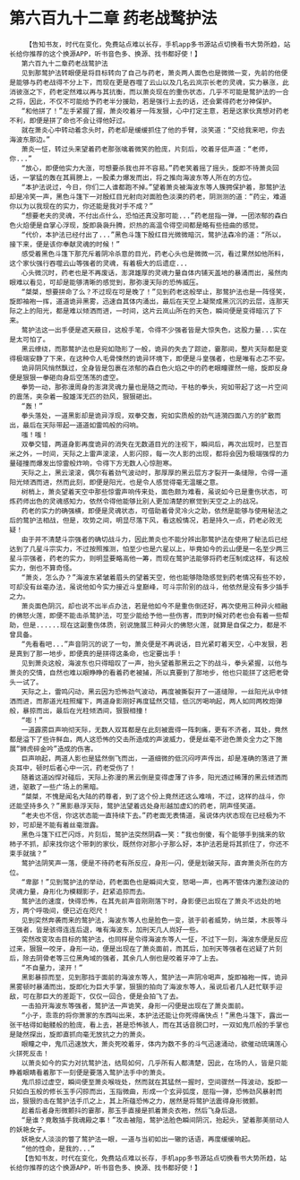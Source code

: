 # 第六百九十二章 药老战鹜护法
        【告知书友，时代在变化，免费站点难以长存，手机app多书源站点切换看书大势所趋，站长给你推荐的这个换源APP，听书音色多、换源、找书都好使！】
       第六百九十二章药老战鹜护法
       见到那鹜护法转眼便是将目标转向了自己与药老，萧炎两人面色也是微微一变，先前的他便是能够与药老战得不分上下，而现在更是吞噬了云山以及几名云岚宗长老的灵魂，实力暴涨，此消彼涨之下，药老定然难以再与其抗衡，而以萧炎现在的重伤状态，几乎不可能是鹜护法的一合之将，因此，不仅不可能给予药老半分援助，若是强行上去的话，还会累得药老分神保护。
       “和他拼了！”左手紧握了握，萧炎咬着牙一阵发狠，心中打定主意，若是这家伙真想对药老不利，即便是拼了命也不会让得他好过。
       就在萧炎心中转动着念头时，药老却是缓缓抓住了他的手臂，淡笑道：“交给我来吧，你去海波东那边。”
       萧炎一怔，转过头来望着药老那张噙着微笑的脸庞，片刻后，咬着牙低声道：“老师，你...”
       “放心，即便他实力大涨，可想要杀我也并不容易。”药老笑着摇了摇头，旋即不待萧炎回话，一掌猛的轰在其肩膀上，一股柔力爆发而出，将之推向海波东等人所在的方位。
       “本护法说过，今日，你们二人谁都跑不掉。”望着萧炎被海波东等人簇拥保护着，那鹜护法却是冷笑一声，黑色斗篷下一对殷红目光射向对面脸色淡漠的药老，阴测测的道：“药尘，难道你以为以我现在的实力，你还能是我对手不成？”
       “想要老夫的灵魂，不付出点什么，恐怕还真没那可能...”药老屈指一弹，一团浓郁的森白色火焰便是自掌心浮现，旋即袅袅升腾，炽热的高温令得空间都是略有些扭曲的感觉。
       “代价，本护法已经付出了...”黑色斗篷下殷红目光微微暗沉，鹜护法森冷的道：“所以，接下来，便是该你奉献灵魂的时候！”
       感受着黑色斗篷下那充斥着阴冷杀意的目光，药老心头也是微微一沉，看过果然如他所料，这个家伙强行吞噬云山等强者的灵魂，有着极大的后遗症...
       心头微沉时，药老也是不再废话，澎湃雄厚的灵魂力量自体内铺天盖地的暴涌而出，虽然肉眼难以看见，可却是能够清晰的感觉到，那弥漫天际的恐怖威压。
       “桀桀，想要拼命了么？不过现在可是晚了！”见到药老这般举止，那鹜护法也是一阵怪笑，旋即袖袍一挥，道道诡异黑雾，迅速自其体内涌出，最后在天空上凝聚成黑沉沉的云层，连那天际之上的阳光，都是难以倾洒而进，一时间，这片云岚山所在的天色，瞬间便是变得暗沉了下来。
       鹜护法这一出手便是遮天蔽日，这般手笔，令得不少强者皆是大惊失色，这股力量...实在是太可怕了。
       黑云缭绕，而那鹜护法也是宛如隐形了一般，诡异的失去了踪迹，霎那间，整片天际都是变得极端安静了下来，在这种令人毛骨悚然的诡异环境下，即便是斗皇强者，也是唯有忐忑不安。
       诡异阴风悄然飘过，全身皆是包裹在浓郁的森白色火焰之中的药老眼瞳骤然一缩，旋即反身便是狠狠一拳砸向身后空荡荡的虚空。
       拳势一动，那弥漫周身的澎湃灵魂力量也是随之而动，干枯的拳头，宛如带起了这一片空间的震荡，夹杂着一股雄浑无匹的劲风，狠狠砸出。
       “轰！”
       拳头落处，一道黑影却是诡异浮现，双拳交轰，宛如实质般的劲气涟漪四面八方的扩散而出，最后在天际带起一道道如雷鸣般的闷响。
       嗤！嗤！
       双拳交错，两道身影再度诡异的消失在无数道目光的注视下，瞬间后，再次出现时，已至百米之外，一时间，天际之上雷声滚滚，人影闪掠，每一次人影的出现，都将会因为极端强悍的力量碰撞而爆发出惊雷般炸响，令得下方无数人心惊胆寒。
       天际之上，黑云滚滚，偶尔有着劲气波动时，那厚厚的黑云层方才裂开一条缝隙，令得一道阳光倾洒而进，然而此刻，即便是阳光，也是令人感觉得毫无温暖之意。
       树梢上，萧炎望着天空中那些惊雷声响传来处，面色颇为难看，虽说如今已是重伤状态，可炼药师出色的灵魂感知力，依然令得他能够比别人更加清楚的察觉到天空之上的战况。
       药老的实力的确强横，即便是灵魂状态，可借助着骨灵冷火之助，依然是能够与使用秘法之后的鹜护法相战，但是，攻势之间，明显尽落下风，看这般情况，若是持久一点，药老必败无疑！
       由于并不清楚斗宗强者的确切战斗力，因此萧炎也不能分辨出那鹜护法在使用了秘法后已经达到了几星斗宗实力，不过按照推测，怕至少也是六星以上，毕竟如今的云山便是一名至少两三星斗宗强者，药老的实力，则明显要略高他一筹，而现在鹜护法能够将药老压制成这样，有这般实力，倒也不算奇怪。
       “萧炎，怎么办？”海波东紧皱着眉头的望着天空，他也能够隐隐感觉到药老情况有些不妙，可却没有丝毫办法，虽说他如今实力接近斗皇巅峰，可斗宗阶别的战斗，他依然是没有多少插手之力。
       萧炎面色阴沉，却也说不出半点办法，若是他如今不是重伤倒还好，再次使用三种异火相融的佛怒火莲，即便不能击杀鹜护法，可至少能给予他一些伤害，而到时候对药老也会有着一些帮助，但是......现在这副重伤体质，别说施展三种异火的佛怒火莲，就算是自保之力，都是不曾具备。
       “先看看吧...”声音阴沉的说了一句，萧炎便是不再说话，目光紧盯着天空，心中发狠，若是真到了那一地步，即便真的是拼得这条命，也定要出手！
       见到萧炎这般，海波东也只得暗叹了一声，抬头望着那黑云之下的战斗，拳头紧握，以他与萧炎的交情，自然也难以眼睁睁的看着药老被捕，所以真要到了那地步，他也只能拼了这把老骨头一试了。
       天际之上，雷鸣闪动，黑云因为恐怖劲气波动，再度被撕裂开了一道缝隙，一丝阳光从中倾洒而进，而那道光柱照耀下，两道身影刚好再度猛然交错，低沉厉喝响起，两人如同两枚炮弹般，暴掠而出，最后在光柱倾洒间，狠狠相撞！
       “嘭！”
       一道霹雳巨声响彻天际，无数人双耳都是在此刻被震得一阵刺痛，更有不济者，耳处，竟然都是溢下了些许鲜血，两人这恐怖的交击所造成的声波威力，便是丝毫不逊色萧炎全力之下施展“狮虎碎金吟”造成的伤害。
       巨声响起，两道人影也是猛然倒飞而出，一道细微的低沉闷哼声传出，却是准确的落进了萧炎耳中，顿时后者心中一沉，药老受伤了！
       随着这道凶悍对碰后，天际上弥漫的黑云倒是变得虚薄了许多，阳光透过稀薄的黑云倾洒而进，驱散了一些广场上的黑暗。
       “桀桀，不愧是闻名大陆的药尊者，到了这个份上竟然还这么难啃，不过，这样的战斗，你还能坚持多久？”黑影悬浮天际，鹜护法望着远处身形越加虚幻的药老，阴声怪笑道。
       “老夫也不信，你这状态能一直持续下去。”药老面无表情道，虽说体内状态现在已经极为不妙，可却是不能有着丝毫泄露。
       黑色斗篷下红芒闪烁，片刻后，鹜护法突然阴森一笑：“我也倒傻，有个能够手到擒来的软柿子不抓，却来找你这个带刺的家伙，既然你对那小子那么好，本护法若是将其抓住了，你还不束手就擒？”
       鹜护法阴笑声一落，便是不待药老有所反应，身形一闪，便是划破天际，直奔萧炎所在的方位。
       “卑鄙！”见到鹜护法的举动，药老面色也是瞬间大变，怒喝一声，也再不管体内激烈波动的灵魂力量，身形化为模糊影子，赶紧追掠而去。
       鹜护法的速度，快得恐怖，在其先前声音刚刚落下时，身影便已出现在了萧炎不远处的地方，两个呼吸间，便已近在咫尺！
       见到突然奔袭而来的鹜护法，海波东等人也是脸色一变，骇于前者威势，纳兰桀，木辰等斗王强者，皆是骇得连连后退，唯有海波东，加刑天几人尚好一些。
       突然改变攻击目标的鹜护法，也同样是令得海波东等人一怔，不过下一刻，海波东便是反应过来，狠狠一咬牙，身形一动，便是出现在了萧炎面前，而其后，加刑天等强者在迟疑了片刻后，除去阴骨老等三位黑角域的强者，其余几人倒也是咬着牙冲了上去。
       “不自量力，滚开！”
       黑影暴掠而至，见到那挡于面前的海波东等人，鹜护法一声阴冷喝声，旋即袖袍一挥，诡异黑雾顿时暴涌而出，旋即化为巨大手掌，狠狠的拍向了海波东等人，虽说后者几人赶忙联手迎敌，可在那巨大的差距下，仅仅一回合，便是会拍飞了去。
       一击拍开海波东等强者，鹜护法一声诡笑，身形一闪便是出现在了萧炎面前。
       “小子，乖乖的将你萧家的东西叫出来，本护法还能让你死得痛快点！”黑色斗篷下，露出一张干枯得如骷髅般的脸庞，看上去，甚是恐怖骇人，而在其话音脱口时，一双如鬼爪般的手掌也是陡然探出，旋即直抓向毫无放抗之力的萧炎。
       眼瞳之中，鬼爪迅速放大，萧炎死咬着牙，体内为数不多的斗气迅速涌动，欲催动琉璃莲心火拼死反击！
       以萧炎如今的实力对抗鹜护法，结局如何，几乎所有人都清楚，因此，在场的人，皆是只能睁着眼睛看着那下一刻便是要落入鹜护法手中的萧炎。
       鬼爪掠过虚空，瞬间便至萧炎喉咙处，然而就在其猛然一握时，空间骤然一阵波动，旋即一只如白玉般的修长玉手闪掠而出，玉指微曲，形成一个玄异弧度，屈指一弹，恐怖劲风暴射而出，狠狠的击在鹜护法手爪之上，其上所蕴恐怖之力，居然是将鹜护法震得身形微颤。
       趁着后者身形微颤抖的霎那，那玉手直接是抓着萧炎衣袍，然后飞身后退。
       “是谁？竟敢插手我魂殿之事！”攻击被阻，鹜护法脸色瞬间阴沉，抬起头，望着那美丽动人的妖艳女子。
       妖艳女人淡淡的瞥了鹜护法一眼，一道与当初如出一辙的话语，再度缓缓响起。
       “他的性命，是我的...”
       【告知书友，时代在变化，免费站点难以长存，手机app多书源站点切换看书大势所趋，站长给你推荐的这个换源APP，听书音色多、换源、找书都好使！】